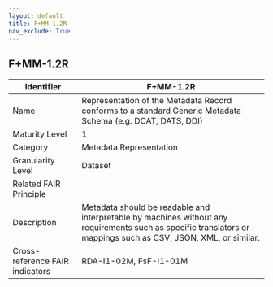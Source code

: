```yaml
---
layout: default
title: F+MM-1.2R
nav_exclude: True
---
```


## F+MM-1.2R

| Identifier | F+MM-1.2R |
| ---------- | ----------|
| Name | Representation of the Metadata Record conforms to a standard Generic Metadata Schema (e.g. DCAT, DATS, DDI) |
| Maturity Level | 1 |
| Category | Metadata Representation |
| Granularity Level | Dataset |
| Related FAIR Principle | |
| Description |  Metadata should be readable and interpretable by machines without any requirements such as specific translators or mappings such as CSV, JSON, XML, or similar. |
| Cross-reference FAIR indicators | RDA-I1-02M, FsF-I1-01M |
